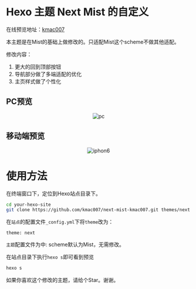 # Hexo 主题 Next Mist 的自定义
在线预览地址：[kmac007](https://kmac007.me)

本主题是在Mist的基础上做修改的。只适配Mist这个scheme不做其他适配。

修改内容：
1. 更大的回到顶部按钮
2. 导航部分做了多端适配的优化
3. 主页样式做了个性化

## PC预览

<div align="center">
  <img src="https://kmac007.b0.upaiyun.com/next-kmac007/pc.png" alt="pc"/>
</div>

## 移动端预览

<div align="center">
  <img src="https://kmac007.b0.upaiyun.com/next-kmac007/iphone6.gif" alt="iphon6"/>
</div>

# 使用方法
在终端窗口下，定位到Hexo站点目录下。
```bash
cd your-hexo-site
git clone https://github.com/kmac007/next-mist-kmac007.git themes/next
```
在`站点`的配置文件`_config.yml`下将`theme`改为：
```
theme: next
```
`主题`配置文件为中:
scheme默认为Mist，无需修改。

在站点目录下执行`hexo s`即可看到预览
```bash
hexo s
```

如果你喜欢这个修改的主题，请给个Star。谢谢。

